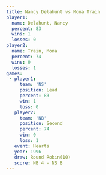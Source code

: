 ```yaml
---
title: Nancy Delahunt vs Mona Train
player1:               
  name: Delahunt, Nancy
  percent: 83          
  wins: 1              
  losses: 0            
player2:               
  name: Train, Mona    
  percent: 74          
  wins: 0              
  losses: 1            
games:
 - player1:        
     team: 'NS'    
     position: Lead
     percent: 83   
     win: 1        
     loss: 0       
   player2:          
     team: 'NB'      
     position: Second
     percent: 74     
     win: 0          
     loss: 1         
   event: Hearts        
   year: 1996           
   draw: Round Robin(10)
   score: NB 4 - NS 8   
---
```

